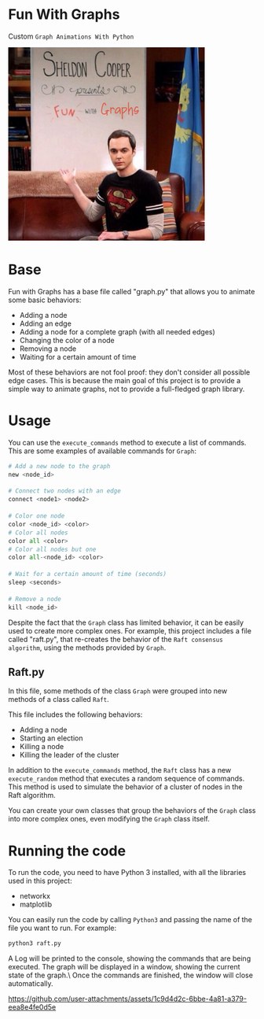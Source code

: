 # Fun With Graphs
Custom `Graph Animations With Python`

<img src="fun_with_graphs.jpg" alt="Sheldon Cooper presents 'Fun with Graphs'" width="400"/>

# Base
Fun with Graphs has a base file called "graph.py" that allows you to animate some basic behaviors:

- Adding a node
- Adding an edge
- Adding a node for a complete graph (with all needed edges)
- Changing the color of a node
- Removing a node 
- Waiting for a certain amount of time

Most of these behaviors are not fool proof: they don't consider all possible edge cases. This is because the main goal of this project is to provide a simple way to animate graphs, not to provide a full-fledged graph library.

# Usage
You can use the `execute_commands` method to execute a list of commands. 
This are some examples of available commands for `Graph`:

```py
# Add a new node to the graph
new <node_id>

# Connect two nodes with an edge
connect <node1> <node2>

# Color one node
color <node_id> <color>
# Color all nodes
color all <color>
# Color all nodes but one
color all-<node_id> <color>

# Wait for a certain amount of time (seconds)
sleep <seconds>

# Remove a node
kill <node_id>
```

Despite the fact that the `Graph` class has limited behavior, it can be easily used to create more complex ones. For example, this project includes a file called "raft.py", that re-creates the behavior of the `Raft consensus algorithm`, using the methods provided by `Graph`.


## Raft.py

In this file, some methods of the class `Graph` were grouped into new methods of a class called `Raft`.

This file includes the following behaviors:

- Adding a node
- Starting an election
- Killing a node
- Killing the leader of the cluster

In addition to the `execute_commands` method, the `Raft` class has a new `execute_random` method that executes a random sequence of commands. This method is used to simulate the behavior of a cluster of nodes in the Raft algorithm.

You can create your own classes that group the behaviors of the `Graph` class into more complex ones, even modifying the `Graph` class itself.

# Running the code
To run the code, you need to have Python 3 installed, with all the libraries used in this project:

- networkx
- matplotlib

You can easily run the code by calling `Python3` and passing the name of the file you want to run. For example:

```sh
python3 raft.py
```

A Log will be printed to the console, showing the commands that are being executed. The graph will be displayed in a window, showing the current state of the graph.\\
Once the commands are finished, the window will close automatically.



https://github.com/user-attachments/assets/1c9d4d2c-6bbe-4a81-a379-eea8e4fe0d5e


